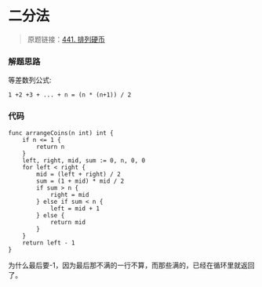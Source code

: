 # 二分法
> 原题链接：[441. 排列硬币](https://leetcode-cn.com/problems/arranging-coins/)

### 解题思路
等差数列公式:
```
1 +2 +3 + ... + n = (n * (n+1)) / 2
```
### 代码

```golang
func arrangeCoins(n int) int {
    if n <= 1 {
		return n
	}
	left, right, mid, sum := 0, n, 0, 0
	for left < right {
		mid = (left + right) / 2
		sum = (1 + mid) * mid / 2
		if sum > n {
			right = mid
		} else if sum < n {
			left = mid + 1
		} else {
			return mid
		}
	}
	return left - 1
}
```
为什么最后要-1，因为最后那不满的一行不算，而那些满的，已经在循环里就返回了。